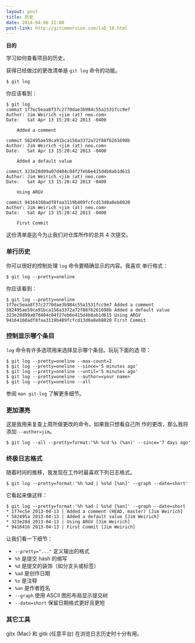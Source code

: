 ```yaml
---
layout: post
title: 历史
date: 2014-04-08 22:00
post-link: http://gitimmersion.com/lab_10.html
---
```


**目的**

学习如何查看项目的历史。

获得已经做过的更改清单是 `git log` 命令的功能。

```
$ git log
```

你应该看到：

```
$ git log
commit 1f7ec5eaa8f37c2770dae3b984c55a1531fcc9e7
Author: Jim Weirich <jim (at) neo.com>
Date:   Sat Apr 13 15:20:42 2013 -0400

    Added a comment

commit 582495ae59ca91bca156a3372a72f88f6261698b
Author: Jim Weirich <jim (at) neo.com>
Date:   Sat Apr 13 15:20:42 2013 -0400

    Added a default value

commit 323e28d99a07d404c04f27eb6e415d4b8ab1d615
Author: Jim Weirich <jim (at) neo.com>
Date:   Sat Apr 13 15:20:42 2013 -0400

    Using ARGV

commit 94164160adf8faa3119b409fcfcd13d0a0eb8020
Author: Jim Weirich <jim (at) neo.com>
Date:   Sat Apr 13 15:20:42 2013 -0400

    First Commit
```

这份清单是迄今为止我们对仓库所作的总共 4 次提交。

### 单行历史

你可以很好的控制处理 `log` 命令要精确显示的内容。我喜欢
单行格式：

```
$ git log --pretty=oneline
```

你应该看到：

```
$ git log --pretty=oneline
1f7ec5eaa8f37c2770dae3b984c55a1531fcc9e7 Added a comment
582495ae59ca91bca156a3372a72f88f6261698b Added a default value
323e28d99a07d404c04f27eb6e415d4b8ab1d615 Using ARGV
94164160adf8faa3119b409fcfcd13d0a0eb8020 First Commit
```

### 控制显示哪个条目

`log` 命令有许多选项用来选择显示哪个条目。玩玩下面的选
项：

```
$ git log --pretty=oneline --max-count=2
$ git log --pretty=oneline --since='5 minutes ago'
$ git log --pretty=oneline --until='5 minutes ago'
$ git log --pretty=oneline --author=<your name>
$ git log --pretty=oneline --all
```

参阅 `man git-log` 了解更多细节。

### 更加漂亮

这是我用来复查上周所做更改的命令。如果我只想看自己所
作的更改，那么我将添加 `--author=jim`。

```
$ git log --all --pretty=format:'%h %cd %s (%an)' --since='7 days ago'
```

### 终极日志格式

随着时间的推移，我发现在工作时最喜欢下列日志格式。

```
$ git log --pretty=format:'%h %ad | %s%d [%an]' --graph --date=short'
```

它看起来像这样：

```
$ git log --pretty=format:'%h %ad | %s%d [%an]' --graph --date=short
* 1f7ec5e 2013-04-13 | Added a comment (HEAD, master) [Jim Weirich]
* 582495a 2013-04-13 | Added a default value [Jim Weirich]
* 323e28d 2013-04-13 | Using ARGV [Jim Weirich]
* 9416416 2013-04-13 | First Commit [Jim Weirich]
```

让我们看一下细节：

* `--pretty="..."` 定义输出的格式
* `%h` 是提交 hash 的缩写
* `%d` 是提交的装饰（如分支头或标签）
* `%ad` 是创作日期
* `%s` 是注释
* `%an` 是作者姓名
* `--graph` 使用 ASCII 图形布局显示提交树
* `--date=short` 保留日期格式更好且更短

### 其它工具

gitx (Mac) 和 gitk (任意平台) 在浏览日志历史时十分有用。
